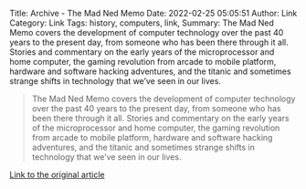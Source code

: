 Title: Archive - The Mad Ned Memo
Date: 2022-02-25 05:05:51
Author: Link
Category: Link
Tags: history, computers, link, 
Summary: The Mad Ned Memo covers the development of computer technology over the past 40 years to the present day, from someone who has been there through it all. Stories and commentary on the early years of the microprocessor and home computer, the gaming revolution from arcade to mobile platform, hardware and software hacking adventures, and the titanic and sometimes strange shifts in technology that we’ve seen in our lives.

> The Mad Ned Memo covers the development of computer technology over the past 40 years to the present day, from someone who has been there through it all. Stories and commentary on the early years of the microprocessor and home computer, the gaming revolution from arcade to mobile platform, hardware and software hacking adventures, and the titanic and sometimes strange shifts in technology that we’ve seen in our lives.

[Link to the original article](https://madned.substack.com/archive?sort=top)

